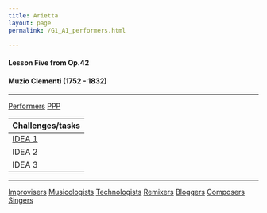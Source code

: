```yaml
---
title: Arietta
layout: page
permalink: /G1_A1_performers.html

---
```



#### Lesson Five from Op.42

#### Muzio Clementi (1752 - 1832)

***

[Performers](G1_A1_performers.html)
[PPP](https://itunes.apple.com/gb/app/abrsm-piano-practice-partner/id891238739?mt=8>)

| Challenges/tasks | 
| ------------ | 
| [IDEA 1](G1_A1_performers_idea_1.html)       |
| IDEA 2       |
| IDEA 3       |

***

[Improvisers](G1_A1_improvisers.html)
[Musicologists](G1_A1_musicologists.html)
[Technologists](G1_A1_technologists.html)
[Remixers](G1_A1_remixers.html)
[Bloggers](G1_A1_bloggers.html)
[Composers](G1_A1_composers.html)
[Singers](G1_A1_singers.html)


